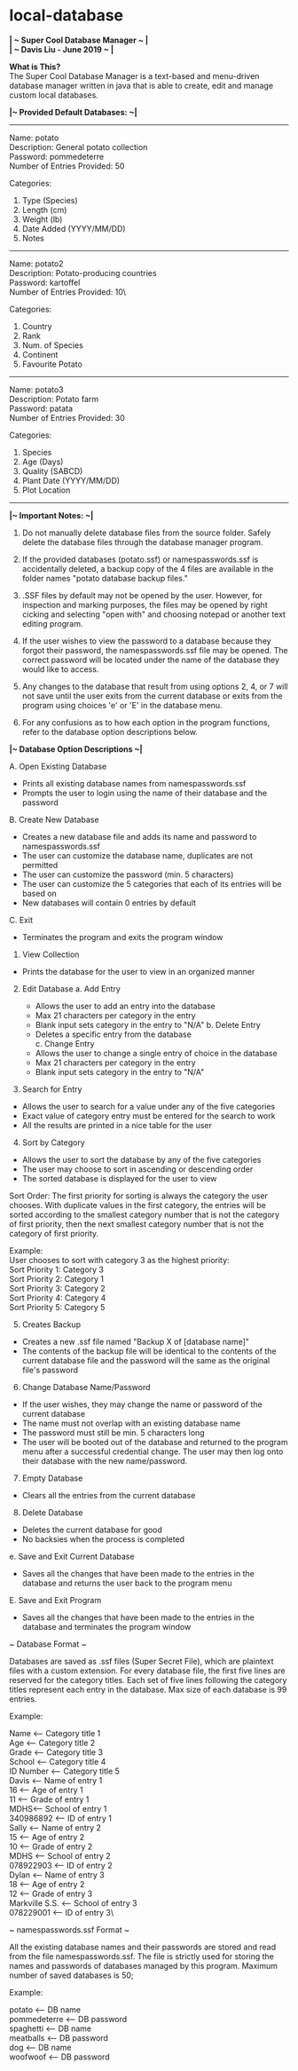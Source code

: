 # local-database

**| ~ Super Cool Database Manager ~ |\
| ~     Davis Liu - June 2019     ~ |**

**What is This?**\
The Super Cool Database Manager is a text-based and menu-driven database manager written in java that is able to create, edit and manage custom local databases.

**|~ Provided Default Databases: ~|**

<hr/>

Name: potato\
Description: General potato collection\
Password: pommedeterre\
Number of Entries Provided: 50

Categories: 		 	
1. Type (Species)
2. Length (cm)
3. Weight (lb)
4. Date Added (YYYY/MM/DD)
5. Notes

<hr/>

Name: potato2\
Description: Potato-producing countries\
Password: kartoffel\
Number of Entries Provided: 10\

Categories: 		 	
1. Country
2. Rank
3. Num. of Species
4. Continent
5. Favourite Potato

<hr/>

Name: potato3\
Description: Potato farm\
Password: patata\
Number of Entries Provided: 30	

Categories: 		 	
1. Species
2. Age (Days)
3. Quality (SABCD)
4. Plant Date (YYYY/MM/DD) 
5. Plot Location
 
<hr/>

**|~ Important Notes: ~|**

1. Do not manually delete database files from the source folder. Safely delete the database files through the database manager program.

2. If the provided databases (potato.ssf) or namespasswords.ssf is accidentally deleted, a backup copy of the 4 files are available in the folder names "potato database backup files." 

3. .SSF files by default may not be opened by the user. However, for inspection and marking purposes, the files may be opened by right cicking and selecting "open with" and choosing notepad or another text editing program.

4. If the user wishes to view the password to a database because they forgot their password, the namespasswords.ssf file may be opened. The correct password will be located under the name of the database they would like to access.

5. Any changes to the database that result from using options 2, 4, or 7 will not save until the user exits from the current database or exits from the program using choices 'e' or 'E' in the database menu. 

6. For any confusions as to how each option in the program functions, refer to the database option descriptions below.

**|~ Database Option Descriptions ~|**

A. Open Existing Database
- Prints all existing database names from namespasswords.ssf
- Prompts the user to login using the name of their database and the password

B. Create New Database
- Creates a new database file and adds its name and password to namespasswords.ssf
- The user can customize the database name, duplicates are not permitted
- The user can customize the password (min. 5 characters)
- The user can customize the 5 categories that each of its entries will be based on
- New databases will contain 0 entries by default

C. Exit 
- Terminates the program and exits the program window

1. View Collection
- Prints the database for the user to view in an organized manner

2. Edit Database 
   a. Add Entry
   	- Allows the user to add an entry into the database 
	- Max 21 characters per category in the entry
	- Blank input sets category in the entry to "N/A"
   b. Delete Entry
   	- Deletes a specific entry from the database	
   c. Change Entry
   	- Allows the user to change a single entry of choice in the database
	- Max 21 characters per category in the entry
	- Blank input sets category in the entry to "N/A"

3. Search for Entry
- Allows the user to search for a value under any of the five categories
- Exact value of category entry must be entered for the search to work
- All the results are printed in a nice table for the user

4. Sort by Category
- Allows the user to sort the database by any of the five categories
- The user may choose to sort in ascending or descending order
- The sorted database is displayed for the user to view

Sort Order: 
The first priority for sorting is always the category the user chooses. With duplicate values in the first category, the entries will be sorted according to the smallest category number that is not the category of first priority, then the next smallest category number that is not the category of first priority. 

Example:\
User chooses to sort with category 3 as the highest priority:\
Sort Priority 1: Category 3\
Sort Priority 2: Category 1\
Sort Priority 3: Category 2\
Sort Priority 4: Category 4\
Sort Priority 5: Category 5

5. Creates Backup
- Creates a new .ssf file named "Backup X of [database name]"
- The contents of the backup file will be identical to the contents of the current database file and the password will the same as the original file's password

6. Change Database Name/Password
- If the user wishes, they may change the name or password of the current database
- The name must not overlap with an existing database name
- The password must still be min. 5 characters long
- The user will be booted out of the database and returned to the program menu after a successful credential change. The user may then log onto their database with the new name/password.

7. Empty Database
- Clears all the entries from the current database

8. Delete Database
- Deletes the current database for good
- No backsies when the process is completed

e. Save and Exit Current Database
- Saves all the changes that have been made to the entries in the database and returns the user back to the program menu

E. Save and Exit Program
- Saves all the changes that have been made to the entries in the database and terminates the program window



~ Database Format ~

Databases are saved as .ssf files (Super Secret File), which are plaintext files with a custom extension. For every database file, the first five lines are reserved for the category titles. Each set of five lines following the category titles represent each entry in the database. Max size of each database is 99 entries.

Example: 

Name <-- Category title 1\
Age <-- Category title 2\
Grade <-- Category title 3\
School <-- Category title 4\
ID Number <-- Category title 5\
Davis <-- Name of entry 1\
16 <-- Age of entry 1\
11 <-- Grade of entry 1\
MDHS<-- School of entry 1\
340986892 <-- ID of entry 1\
Sally <-- Name of entry 2\
15 <-- Age of entry 2\
10 <-- Grade of entry 2\
MDHS <-- School of entry 2\
078922903 <-- ID of entry 2\
Dylan <-- Name of entry 3\
18 <-- Age of entry 2\
12 <-- Grade of entry 3\
Markville S.S. <-- School of entry 3\
078229001 <-- ID of entry 3\

~ namespasswords.ssf Format ~

All the existing database names and their passwords are stored and read from the file namespasswords.ssf. The file is strictly used for storing the names and passwords of databases managed by this program. Maximum number of saved databases is 50;

Example:

potato <-- DB name\
pommedeterre <-- DB password\
spaghetti <-- DB name\
meatballs <-- DB password\
dog <-- DB name\
woofwoof <-- DB password
